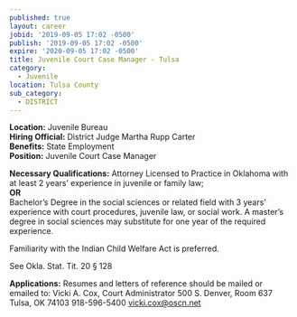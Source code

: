 ```yaml
---
published: true
layout: career
jobid: '2019-09-05 17:02 -0500'
publish: '2019-09-05 17:02 -0500'
expire: '2020-09-05 17:02 -0500'
title: Juvenile Court Case Manager - Tulsa
category:
  - Juvenile
location: Tulsa County
sub_category:
  - DISTRICT
---
```

**Location:** Juvenile Bureau  
**Hiring Official:** District Judge Martha Rupp Carter  
**Benefits:** State Employment  
**Position:** Juvenile Court Case Manager  

**Necessary Qualifications:** Attorney Licensed to Practice in Oklahoma with at least 2 years’ experience in juvenile or family law;  
**OR**  
Bachelor’s Degree in the social sciences or related field with 3 years’ experience with court procedures, juvenile law, or social work. A master’s degree in social sciences may substitute for one year of the required experience.

Familiarity with the Indian Child Welfare Act is preferred.

See Okla. Stat. Tit. 20 § 128

**Applications:**
Resumes and letters of reference should be mailed or emailed to:
Vicki A. Cox, Court Administrator
500 S. Denver, Room 637
Tulsa, OK 74103
918-596-5400
[vicki.cox@oscn.net](mailto:vicki.cox@oscn.net)
